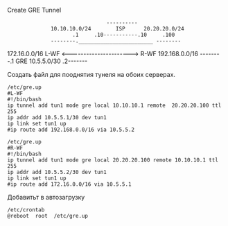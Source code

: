 
Create GRE Tunnel

                                    ----------
                  10.10.10.0/24        ISP      20.20.20.0/24
                         .1     .10-----------.10     .100
                  --------.________________________ --------
172.16.0.0/16     L-WF     <---------------------->  R-WF     192.168.0.0/16 
                  --------.1   GRE 10.5.5.0/30     .2-------
                     

Создать файл для пооднятия тунеля на обоих серверах.
```console
/etc/gre.up
#L-WF
#!/bin/bash
ip tunnel add tun1 mode gre local 10.10.10.1 remote  20.20.20.100 ttl 255
ip addr add 10.5.5.1/30 dev tun1
ip link set tun1 up
#ip route add 192.168.0.0/16 via 10.5.5.2

/etc/gre.up
#R-WF
#!/bin/bash
ip tunnel add tun1 mode gre local 20.20.20.100 remote 10.10.10.1 ttl 255
ip addr add 10.5.5.2/30 dev tun1
ip link set tun1 up
#ip route add 172.16.0.0/16 via 10.5.5.1
```
Добавитьт в автозагрузку
```console
/etc/crontab
@reboot  root  /etc/gre.up
```
